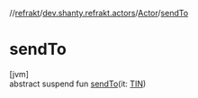 //[refrakt](../../../index.md)/[dev.shanty.refrakt.actors](../index.md)/[Actor](index.md)/[sendTo](send-to.md)

# sendTo

[jvm]\
abstract suspend fun [sendTo](send-to.md)(it: [TIN](index.md))
